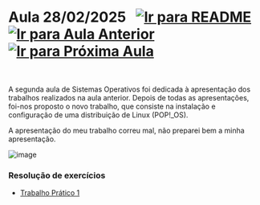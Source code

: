 # Aula 28/02/2025 &nbsp; [![Ir para README](https://img.shields.io/badge/Indice-Verde?style=for-the-badge)](../README.md#indice) &nbsp; [![Ir para Aula Anterior](https://img.shields.io/badge/Anterior-Aula%201-007ACC?style=for-the-badge)](../aulas/21-02-2025.md) [![Ir para Próxima Aula](https://img.shields.io/badge/Próxima-Aula%203-007ACC?style=for-the-badge)](../aulas/07-03-2025.md)

<br>

<p>  
A segunda aula de Sistemas Operativos foi dedicada à apresentação dos trabalhos realizados na aula anterior. Depois de todas as apresentações, foi-nos proposto o novo trabalho, que consiste na instalação e configuração de uma distribuição de Linux (POP!_OS).  
</p>

<p>  
A apresentação do meu trabalho correu mal, não preparei bem a minha apresentação.  
</p>


![image](https://github.com/user-attachments/assets/105ec01f-e2b8-4785-ad74-60d4eba165e6)


### Resolução de exercícios

- [Trabalho Prático 1](../fichas/trabalho_pratico_1.pdf)
